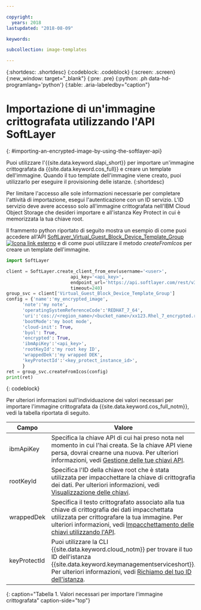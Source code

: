 ```yaml
---

copyright:
  years: 2018
lastupdated: "2018-08-09"

keywords:

subcollection: image-templates

---
```


{:shortdesc: .shortdesc}
{:codeblock: .codeblock}
{:screen: .screen}
{:new_window: target="_blank"}
{:pre: .pre}
{:python: .ph data-hd-programlang='python'}
{:table: .aria-labeledby="caption"}


# Importazione di un'immagine crittografata utilizzando l'API SoftLayer
{: #importing-an-encrypted-image-by-using-the-softlayer-api}

Puoi utilizzare l'{{site.data.keyword.slapi_short}} per importare un'immagine crittografata da {{site.data.keyword.cos_full}}
e creare un template dell'immagine. Quando il tuo template dell'immagine viene creato, puoi utilizzarlo per eseguire il provisioning delle istanze.
{:shortdesc}

Per limitare l'accesso alle sole informazioni necessarie per completare l'attività di importazione, esegui l'autenticazione con un ID servizio. L'ID servizio deve avere accesso solo all'immagine crittografata nell'IBM Cloud Object Storage che desideri importare e all'istanza Key Protect in cui è memorizzata la tua chiave root.  

Il frammento python riportato di seguito mostra un esempio di come puoi accedere all'API
[SoftLayer_Virtual_Guest_Block_Device_Template_Group ![Icona link esterno](../../icons/launch-glyph.svg "Icona link esterno")](https://softlayer.github.io/reference/services/SoftLayer_Virtual_Guest_Block_Device_Template_Group/)
e di come puoi utilizzare il metodo _createFromIcos_ per creare un template dell'immagine.

```python
import SoftLayer

client = SoftLayer.create_client_from_env(username='<user>',
                        api_key='<api_key>',
                        endpoint_url='https://api.softlayer.com/rest/v3',
                        timeout=240)
group_svc = client['Virtual_Guest_Block_Device_Template_Group']
config = {'name':'my_encrypted_image',
      'note':'my note',
      'operatingSystemReferenceCode':'REDHAT_7_64',
      'uri':'cos://<region_name>/<bucket_name>/xx123.Rhel_7_encrypted.raw',
      'bootMode':'my boot mode',
      'cloud-init': True,
      'byol': True,
      'encrypted': True,
      'ibmApiKey':'<api_key>',
      'rootKeyId':'my root key ID',
      'wrappedDek':'my wrapped DEK',
      'keyProtectId':'<key_protect_instance_id>',
      }
ret = group_svc.createFromIcos(config)
print(ret)
```
{: codeblock}


Per ulteriori informazioni sull'individuazione dei valori necessari per importare l'immagine crittografata da {{site.data.keyword.cos_full_notm}}, vedi la tabella riportata di seguito.

| Campo    | Valore   |
| -------- | ------- |
| ibmApiKey | Specifica la chiave API di cui hai preso nota nel momento in cui l'hai creata. Se la chiave API viene persa, dovrai crearne una nuova. Per ulteriori informazioni, vedi [Gestione delle tue chiavi API](/docs/iam?topic=iam-userapikey). |
| rootKeyId | Specifica l'ID della chiave root che è stata utilizzata per impacchettare la chiave di crittografia dei dati. Per ulteriori informazioni, vedi [Visualizzazione delle chiavi](/docs/services/key-protect?topic=key-protect-view-keys#view-keys). |
| wrappedDek | Specifica il testo crittografato associato alla tua chiave di crittografia dei dati impacchettata utilizzata per crittografare la tua immagine. Per ulteriori informazioni, vedi [Impacchettamento delle chiavi utilizzando l'API](/docs/services/key-protect?topic=key-protect-wrap-keys#wrap-keys). |
| keyProtectId | Puoi utilizzare la CLI {{site.data.keyword.cloud_notm}} per trovare il tuo ID dell'istanza {{site.data.keyword.keymanagementserviceshort}}. Per ulteriori informazioni, vedi [Richiamo del tuo ID dell'istanza](/docs/services/key-protect?topic=key-protect-retrieve-instance-ID#retrieve-instance-ID). |
{: caption="Tabella 1. Valori necessari per importare l'immagine crittografata" caption-side="top"}

